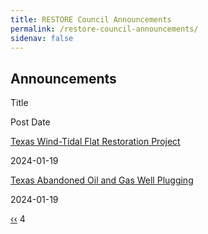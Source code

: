 ```yaml
---
title: RESTORE Council Announcements
permalink: /restore-council-announcements/
sidenav: false
---
```


## Announcements

Title

Post Date

[Texas Wind-Tidal Flat Restoration Project](/release/2024/01/19/texas-wind-tidal-flat-restoration-project)

2024-01-19

[Texas Abandoned Oil and Gas Well Plugging](/release/2024/01/19/texas-abandoned-oil-and-gas-well-plugging)

2024-01-19

[‹‹](/restore-council-announcements?page=2 "Go to previous page")
4
